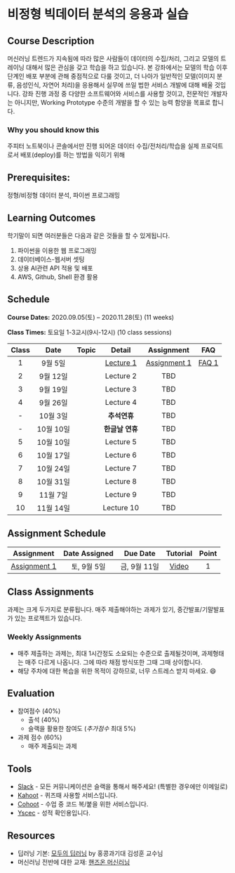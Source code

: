 # 비정형 빅데이터 분석의 응용과 실습


## Course Description

머신러닝 트렌드가 지속됨에 따라 많은 사람들이 데이터의 수집/처리, 그리고 모델의 트레이닝 대해서 많은 관심을 갖고 학습을 하고 있습니다. 본 강좌에서는 모델의 학습 이후 단계인 배포 부분에 관해 중점적으로 다룰 것이고, 더 나아가 일반적인 모델(이미지 분류, 음성인식, 자연어 처리)을 응용해서 실무에 쓰일 법한 서비스 개발에 대해 배울 것입니다. 강좌 진행 과정 중 다양한 소프트웨어와 서비스를 사용할 것이고, 전문적인 개발자는 아니지만, Working Prototype 수준의 개발을 할 수 있는 능력 함양을 목표로 합니다.


### Why you should know this

주피터 노트북이나 콘솔에서만 진행 되어온 데이터 수집/전처리/학습을 실제 프로덕트로서 배포(deploy)를 하는 방법을 익히기 위해

## Prerequisites:  
정형/비정형 데이터 분석, 파이썬 프로그래밍

## Learning Outcomes

학기말이 되면 여러분들은 다음과 같은 것들을 할 수 있게됩니다.

1. 파이썬을 이용한 웹 프로그래밍
1. 데이터베이스-웹서버 셋팅
1. 상용 AI관련 API 적용 및 배포
1. AWS, Github, Shell 환경 활용

## Schedule

**Course Dates:** 2020.09.05(토) – 2020.11.28(토) (11 weeks)

**Class Times:** 토요일 1-3교시(9시-12시) (10 class sessions)

| Class |          Date          |  Topic  |        Detail      |        Assignment         | FAQ |
|:-----:|:----------------------:|:-------:|:------------------:|:-------------------------:|:---:|
|  1 |  9월 5일                 | | [Lecture 1] | [Assignment 1] | [FAQ 1] |
|  2 |  9월 12일                | | Lecture 2 |  TBD | |
|  3 |  9월 19일                | | Lecture 3 | TBD | |
|  4 |  9월 26일                | | Lecture 4 | TBD | |
|  - |  10월 3일                | | **추석연휴** | TBD | |
|  - |  10월 10일                | | **한글날 연휴** | TBD | |
|  5 |  10월 10일               | | Lecture 5 | TBD | |
|  6 |  10월 17일               | | Lecture 6 | TBD | |
|  7 |  10월 24일               | | Lecture 7 | TBD | |
|  8 |  10월 31일               | | Lecture 8 | TBD | |
|  9 |  11월 7일                | | Lecture 9 | TBD | |
|  10 |  11월 14일              | | Lecture 10 | TBD | |





[Lecture 1]: lecture/week-01
[Lecture 2]: lecture/week-02
[Lecture 3]: lecture/week-03
[Lecture 4]: lecture/week-04
[Lecture 5]: lecture/week-05
[Lecture 6]: lecture/week-06
[Lecture 7]: lecture/week-07
[Lecture 8]: lecture/week-08
[Lecture 9]: lecture/week-09
[Lecture 10]: lecture/week-10

[Assignment 1]: assignment/week-01/README.md
[FAQ 1]: FAQ.md

## Assignment Schedule 


|                        Assignment                         | Date Assigned |   Due Date   | Tutorial | Point |
|:---------------------------------------------------------:|:-------------:|:------------:|:------------:|:------------:|
| [Assignment 1]                      |  토, 9월 5일  |  금, 9월 11일 | [Video](https://www.loom.com/share/4ceceb7d5753439b860c06766026a69b) | 1 |





## Class Assignments

과제는 크게 두가지로 분류됩니다. 매주 제출해야하는 과제가 있기, 중간발표/기말발표가 있는 프로젝트가 있습니다.

### Weekly Assignments

- 매주 제출하는 과제는, 최대 1시간정도 소요되는 수준으로 출제될것이며, 과제형태는 매주 다르게 나옵니다. 그에 따라 채점 방식또한 그때 그때 상이합니다.
- 해당 주차에 대한 복습을 위한 목적이 강하므로, 너무 스트레스 받지 마세요. :smile:

## Evaluation

- 참여점수 (40%)
    - 출석 (40%)
    - 슬랙을 활용한 참여도 (*추가점수* 최대 5%)
- 과제 점수 (60%)
    - 매주 제출되는 과제 

## Tools

- [Slack](https://gsi7622-012020-fall.slack.com/) - 모든 커뮤니케이션은 슬랙을 통해서 해주세요! (특별한 경우에만 이메일로)
- [Kahoot](https://kahoot.it) - 퀴즈때 사용할 서비스입니다.
- [Cohoot](https://cohoot.link) - 수업 중 코드 복/붙을 위한 서비스입니다.
- [Yscec](https://yscec.yonsei.ac.kr/course/view.php?id=171934) - 성적 확인용입니다.


## Resources
- 딥러닝 기본: [모두의 딥러닝](https://www.youtube.com/watch?v=BS6O0zOGX4E&list=PLlMkM4tgfjnLSOjrEJN31gZATbcj_MpUm&ab_channel=SungKim) by 홍콩과기대 김성훈 교수님
- 머신러닝 전반에 대한 교재: [핸즈온 머신러닝](https://www.aladin.co.kr/shop/wproduct.aspx?ItemId=237677114)
